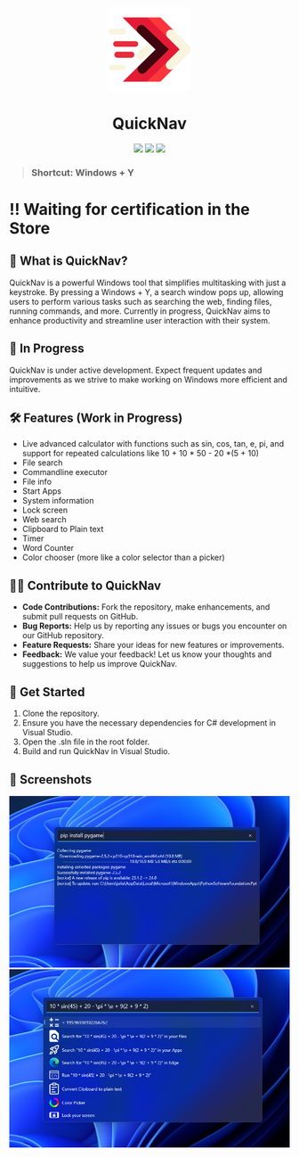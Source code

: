 <p align="center">
    <img src="QuickNav/Assets/AppIcon/appicon.svg" height="150px" width="auto" alt="QuickNav Logo">
 </p> 
 <h1  align="center">QuickNav</h1>
<div align="center">
    <img src="https://img.shields.io/github/stars/FrozenAssassine/QuickNav?style=flat"/>
    <img src="https://img.shields.io/github/issues-pr/FrozenAssassine/QuickNav?style=flat"/>
    <img src="https://img.shields.io/github/repo-size/FrozenAssassine/QuickNav?style=flat"/>
</div>

>### Shortcut: **Windows + Y**

# ‼️ Waiting for certification in the Store

## 🤔 What is QuickNav?
QuickNav is a powerful Windows tool that simplifies multitasking with just a keystroke. By pressing a Windows + Y, a search window pops up, allowing users to perform various tasks such as searching the web, finding files, running commands, and more. Currently in progress, QuickNav aims to enhance productivity and streamline user interaction with their system.

## 🚧 In Progress
QuickNav is under active development. Expect frequent updates and improvements as we strive to make working on Windows more efficient and intuitive.

## 🛠️ Features (Work in Progress)
- Live advanced calculator with functions such as sin, cos, tan, e, pi, and support for repeated calculations like 10 + 10 * 50 - 20 *(5 + 10)
- File search
- Commandline executor
- File info
- Start Apps
- System information
- Lock screen
- Web search
- Clipboard to Plain text
- Timer
- Word Counter
- Color chooser (more like a color selector than a picker)

## 👨‍💻 Contribute to QuickNav
- **Code Contributions:** Fork the repository, make enhancements, and submit pull requests on GitHub.
- **Bug Reports:** Help us by reporting any issues or bugs you encounter on our GitHub repository.
- **Feature Requests:** Share your ideas for new features or improvements.
- **Feedback:** We value your feedback! Let us know your thoughts and suggestions to help us improve QuickNav.

## 🚀 Get Started
1. Clone the repository.
2. Ensure you have the necessary dependencies for C# development in Visual Studio.
3. Open the .sln file in the root folder.
4. Build and run QuickNav in Visual Studio.

## 📸 Screenshots
<img src="images/screen2.png"/>
<img src="images/screen6.png"/>
